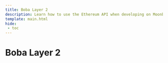 ```yaml
---
title: Boba Layer 2
description: Learn how to use the Ethereum API when developing on Moonbeam. This section includes guides on Ethereum libraries, development environments, and more.
template: main.html
hide: 
 - toc
---
```


<h1 class='subsection-title'>Boba Layer 2</h1>
<div class='subsection-wrapper'></div>
